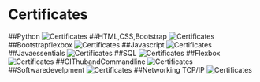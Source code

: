 # Certificates

##Python
![Certificates](Python.png)
##HTML,CSS,Bootstrap
![Certificates](HTML,CSS,Bootstrap.png)
##Bootstrapflexbox
![Certificates](https://github.com/SaiKumarGunti08/Certificates/blob/main/Bootstrap%20CSS%20Flexbox.png)
##Javascript
![Certificates](Javascript.png)
##Javaessentials
![Certificates](https://github.com/SaiKumarGunti08/Certificates/blob/main/Javascript%20essentials.png)
##SQL
![Certificates](SQL.png)
##Flexbox
![Certificates](Flexbox.png)
##GIThubandCommandline
![Certificates](https://github.com/SaiKumarGunti08/Certificates/blob/main/GIT%20hub%20and%20Comman%20line.png)
##Softwaredevelpment
![Certificates](https://github.com/SaiKumarGunti08/Certificates/blob/main/Software%20development.png)
##Networking TCP/IP
![Certificates](Networking.png)
